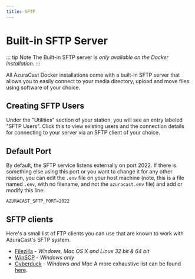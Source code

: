 ```yaml
---
title: SFTP
---
```


# Built-in SFTP Server

::: tip Note
The Built-in SFTP server is _only available on the Docker installation_.
:::

All AzuraCast Docker installations come with a built-in SFTP server that allows you to easily connect to your media directory, upload and move files using software of your choice.

## Creating SFTP Users

Under the "Utilities" section of your station, you will see an entry labeled "SFTP Users". Click this to view existing users and the connection details for connecting to your server via an SFTP client of your choice.

## Default Port

By default, the SFTP service listens externally on port 2022. If there is something else using this port or you want to change it for any other reason, you can edit the `.env` file on your host machine (note, this is a file named `.env`, with no filename, and not the `azuracast.env` file) and add or modify this line:

```
AZURACAST_SFTP_PORT=2022
```

## SFTP clients

Here's a small list of FTP clients you can use that are known to work with AzuraCast's SFTP system. 
- [Filezilla](https://filezilla-project.org/) - _Windows, Mac OS X and Linux 32 bit & 64 bit_ 
- [WinSCP](https://winscp.net/eng/download.php) - _Windows only_
- [Cyberduck](https://cyberduck.io/) -  _Windows and Mac_
A more exhaustive list can be found [here](https://en.wikipedia.org/wiki/Comparison_of_FTP_client_software). 
